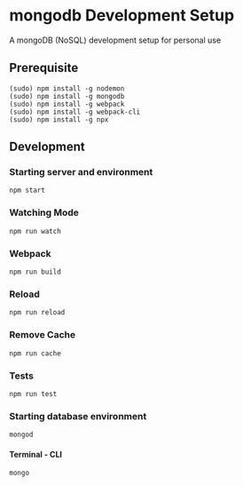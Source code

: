 # mongodb Development Setup

A mongoDB (NoSQL) development setup for personal use

## Prerequisite

```
(sudo) npm install -g nodemon
(sudo) npm install -g mongodb
(sudo) npm install -g webpack
(sudo) npm install -g webpack-cli
(sudo) npm install -g npx
```

## Development

### Starting server and environment

```
npm start
```

### Watching Mode

```
npm run watch
```

### Webpack

```
npm run build
```

### Reload

```
npm run reload
```

### Remove Cache

```
npm run cache
```

### Tests

```
npm run test
```

### Starting database environment

```
mongod
```

#### Terminal - CLI

```
mongo
```